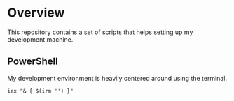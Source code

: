 # Overview

This repository contains a set of scripts that helps setting up my development machine.

## PowerShell

My development environment is heavily centered around using the terminal.

```pwsh
iex "& { $(irm '') }"
```